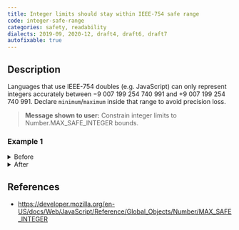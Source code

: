 ```yaml
---
title: Integer limits should stay within IEEE-754 safe range
code: integer-safe-range
categories: safety, readability
dialects: 2019-09, 2020-12, draft4, draft6, draft7
autofixable: true
---
```


## Description
Languages that use IEEE-754 doubles (e.g. JavaScript) can only represent integers accurately between −9 007 199 254 740 991 and +9 007 199 254 740 991. Declare `minimum`/`maximum` inside that range to avoid precision loss.

> **Message shown to user:**
> Constrain integer limits to Number.MAX_SAFE_INTEGER bounds.

### Example 1
<details><summary>Before</summary>

```json
{
  "$schema": "https://json-schema.org/draft/2020-12/schema",
  "type": "integer",
  "maximum": 90071992547409980,
  "minimum": -90071992547409980
}
```
</details>

<details><summary>After</summary>

```json
{
  "$schema": "https://json-schema.org/draft/2020-12/schema",
  "type": "integer",
  "maximum": 9007199254740991,
  "minimum": -9007199254740991
}
```
</details>

## References
* <https://developer.mozilla.org/en-US/docs/Web/JavaScript/Reference/Global_Objects/Number/MAX_SAFE_INTEGER>

